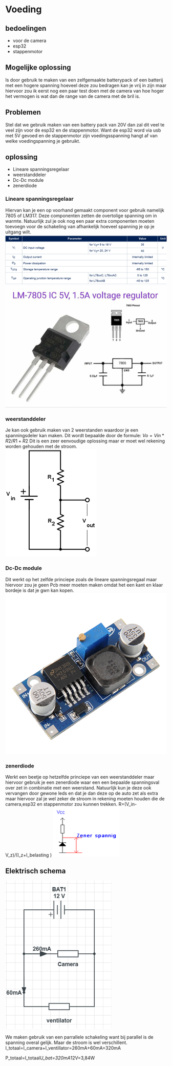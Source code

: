 # Voeding

## bedoelingen 
-  voor de camera
-  esp32
- stappenmotor

## Mogelijke oplossing
Is door gebruik te maken van een zelfgemaakte batterypack of een batterij met een hogere spanning hoeveel deze zou bedragen kan je vrij in zijn maar hiervoor zou ik eerst nog een paar test doen met de camera van hoe hoger het vermogen is wat dan de range van de camera met de bril is. 

## Problemen
Stel dat we gebruik maken van een battery pack van 20V dan zal dit veel te veel zijn voor de esp32 en de stappenmotor. Want de esp32 word via usb met 5V gevoed en de stappenmotor zijn voedingsspanning hangt af van welke voedingspanning je gebruikt. 

## oplossing 
- Lineare spanningsregelaar
- weerstanddeler
- Dc-Dc module
- zenerdiode

### Lineare spanningsregelaar
 Hiervan kan je een op voorhand gemaakt component voor gebruik namelijk 7805 of LM317. Deze componenten zetten de overtolige spanning om in warmte. Natuurlijk zul je ook nog een paar extra componenten moeten toevoegn voor de schakeling van afhankelijk hoeveel spanning je op je uitgang wilt. 
 ![spanningsregelaar](/Video/afbeeldingen/maximum%20rating%207805.png)
 ![7805](/Video/afbeeldingen/7805-IC.jpg)

### weerstanddeler
Je kan ook gebruik maken van 2 weerstanden waardoor je een spanningsdeler kan maken. 
Dit wordt bepaalde door de formule: 
$Vo=Vin*R2/R1+R2$
Dit is een zeer eenvoudige oplossing maar er moet wel rekening worden gehouden met de stroom. 
![weerstanddeler](/Video/afbeeldingen/voltage-divider-main-circuit.webp)

### Dc-Dc module
Dit werkt op het zelfde princiepe zoals de lineare spanningsregaal maar hiervoor zou je geen Pcb meer moeten maken omdat het een kant en klaar bordeje is dat je gwn kan kopen. 
![Lm2596](/Video/afbeeldingen/Dc-Dc%20module.png)


### zenerdiode
Werkt een beetje op hetzelfde princiepe van een weerstanddeler maar hiervoor gebruik je een zenerdiode waar een een bepaalde spanningsval over zet in combinatie met een weerstand. Natuurlijk kun je deze ook vervangen door gewone leds en dat je dan deze op de auto zet als extra maar hiervoor zal je wel zeker de stroom in rekening moeten houden die de camera,esp32 en stappenmotor zou kunnen trekken. 
R=(V_in-V_z)/(I_z+I_belasting )
![zenerdiode](/Video/afbeeldingen/zenerschakeling.gif)

## Elektrisch schema
![elektrisch schema](/Video/afbeeldingen/elektrische%20schema.png)

We maken gebruik van een parrallele schakeling want bij parallel is de spanning overal gelijk. Maar de stroom is wel verschillent. 
I_totaal=I_camera+I_ventillator=260mA+60mA=320mA

P_totaal=I_totaal*U_bat=320mA*12V=3,84W
